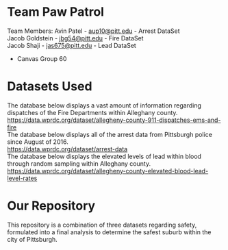   # Team Paw Patrol
Team Members: 
Avin Patel - aup10@pitt.edu - Arrest DataSet  
Jacob Goldstein - jbg54@pitt.edu - Fire DataSet  
Jacob Shaji - jas675@pitt.edu - Lead DataSet  
- Canvas Group 60
# Datasets Used 
The database below displays a vast amount of information regarding dispatches of the Fire Departments within Alleghany county.  
https://data.wprdc.org/dataset/allegheny-county-911-dispatches-ems-and-fire  
The database below displays all of the arrest data from Pittsburgh police since August of 2016.  
https://data.wprdc.org/dataset/arrest-data  
The database below displays the elevated levels of lead within blood through random sampling within Alleghany county.  
https://data.wprdc.org/dataset/allegheny-county-elevated-blood-lead-level-rates  
# Our Repository
This repository is a combination of three datasets regarding safety, formulated into a final analysis to determine the safest suburb within the city of Pittsburgh.
